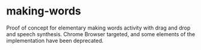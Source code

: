 # making-words

Proof of concept for elementary making words activity with drag and drop and speech synthesis. Chrome Browser targeted, and some elements of the implementation have been deprecated.
